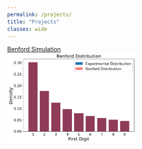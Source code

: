 ```yaml
---
permalink: /projects/
title: "Projects"
classes: wide
---
```


[Benford Simulation](https://johnmcgrane.github.io/projects/benford/)<br />
[<img src="/assets/images/output_7_0.png" alt="drawing" width="300"/>](https://johnmcgrane.github.io/projects/benford/)

